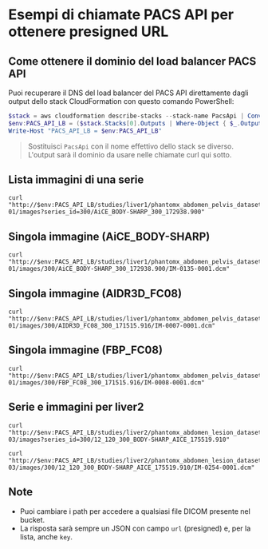 # Esempi di chiamate PACS API per ottenere presigned URL

## Come ottenere il dominio del load balancer PACS API

Puoi recuperare il DNS del load balancer del PACS API direttamente dagli output dello stack CloudFormation con questo comando PowerShell:

```powershell
$stack = aws cloudformation describe-stacks --stack-name PacsApi | ConvertFrom-Json
$env:PACS_API_LB = ($stack.Stacks[0].Outputs | Where-Object { $_.OutputKey -like '*apiurl*' }).OutputValue
Write-Host "PACS_API_LB = $env:PACS_API_LB"
```

> Sostituisci `PacsApi` con il nome effettivo dello stack se diverso. L'output sarà il dominio da usare nelle chiamate curl qui sotto.

## Lista immagini di una serie

```
curl "http://$env:PACS_API_LB/studies/liver1/phantomx_abdomen_pelvis_dataset/D55-01/images?series_id=300/AiCE_BODY-SHARP_300_172938.900"
```

## Singola immagine (AiCE_BODY-SHARP)
```
curl "http://$env:PACS_API_LB/studies/liver1/phantomx_abdomen_pelvis_dataset/D55-01/images/300/AiCE_BODY-SHARP_300_172938.900/IM-0135-0001.dcm"
```

## Singola immagine (AIDR3D_FC08)
```
curl "http://$env:PACS_API_LB/studies/liver1/phantomx_abdomen_pelvis_dataset/D55-01/images/300/AIDR3D_FC08_300_171515.916/IM-0007-0001.dcm"
```

## Singola immagine (FBP_FC08)
```
curl "http://$env:PACS_API_LB/studies/liver1/phantomx_abdomen_pelvis_dataset/D55-01/images/300/FBP_FC08_300_171515.916/IM-0008-0001.dcm"
```

## Serie e immagini per liver2
```
curl "http://$env:PACS_API_LB/studies/liver2/phantomx_abdomen_lesion_dataset/D53-03/images?series_id=300/12_120_300_BODY-SHARP_AICE_175519.910"

curl "http://$env:PACS_API_LB/studies/liver2/phantomx_abdomen_lesion_dataset/D53-03/images/300/12_120_300_BODY-SHARP_AICE_175519.910/IM-0254-0001.dcm"
```

## Note
- Puoi cambiare i path per accedere a qualsiasi file DICOM presente nel bucket.
- La risposta sarà sempre un JSON con campo `url` (presigned) e, per la lista, anche `key`.
